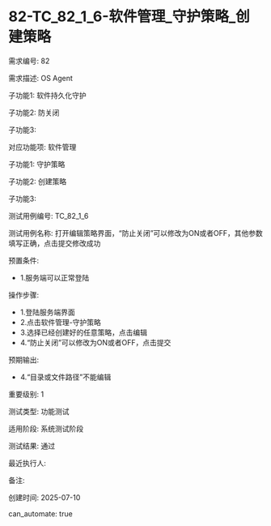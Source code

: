 # 82-TC_82_1_6-软件管理_守护策略_创建策略

需求编号: 82

需求描述: OS Agent

子功能1: 软件持久化守护

子功能2: 防关闭

子功能3: 


对应功能项: 软件管理

子功能1: 守护策略

子功能2: 创建策略

子功能3: 


测试用例编号: TC_82_1_6

测试用例名称: 打开编辑策略界面，“防止关闭”可以修改为ON或者OFF，其他参数填写正确，点击提交修改成功

预置条件:
- 1.服务端可以正常登陆

操作步骤:
- 1.登陆服务端界面
- 2.点击软件管理-守护策略
- 3.选择已经创建好的任意策略，点击编辑
- 4.“防止关闭”可以修改为ON或者OFF，点击提交

预期输出:
- 4.“目录或文件路径”不能编辑

重要级别: 1

测试类型: 功能测试

适用阶段: 系统测试阶段

测试结果: 通过

最近执行人: 

备注: 

创建时间: 2025-07-10

can_automate: true
